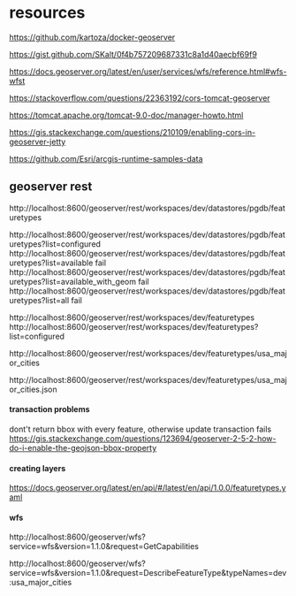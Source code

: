 # resources

https://github.com/kartoza/docker-geoserver

https://gist.github.com/SKalt/0f4b757209687331c8a1d40aecbf69f9

https://docs.geoserver.org/latest/en/user/services/wfs/reference.html#wfs-wfst

https://stackoverflow.com/questions/22363192/cors-tomcat-geoserver

https://tomcat.apache.org/tomcat-9.0-doc/manager-howto.html

https://gis.stackexchange.com/questions/210109/enabling-cors-in-geoserver-jetty

https://github.com/Esri/arcgis-runtime-samples-data


## geoserver rest

http://localhost:8600/geoserver/rest/workspaces/dev/datastores/pgdb/featuretypes

http://localhost:8600/geoserver/rest/workspaces/dev/datastores/pgdb/featuretypes?list=configured 
http://localhost:8600/geoserver/rest/workspaces/dev/datastores/pgdb/featuretypes?list=available   fail
http://localhost:8600/geoserver/rest/workspaces/dev/datastores/pgdb/featuretypes?list=available_with_geom fail
http://localhost:8600/geoserver/rest/workspaces/dev/datastores/pgdb/featuretypes?list=all  fail


http://localhost:8600/geoserver/rest/workspaces/dev/featuretypes
http://localhost:8600/geoserver/rest/workspaces/dev/featuretypes?list=configured

http://localhost:8600/geoserver/rest/workspaces/dev/featuretypes/usa_major_cities

http://localhost:8600/geoserver/rest/workspaces/dev/featuretypes/usa_major_cities.json

#### transaction problems

dont't return bbox with every feature, otherwise update transaction fails
https://gis.stackexchange.com/questions/123694/geoserver-2-5-2-how-do-i-enable-the-geojson-bbox-property


#### creating layers

https://docs.geoserver.org/latest/en/api/#/latest/en/api/1.0.0/featuretypes.yaml


#### wfs

http://localhost:8600/geoserver/wfs?service=wfs&version=1.1.0&request=GetCapabilities

http://localhost:8600/geoserver/wfs?service=wfs&version=1.1.0&request=DescribeFeatureType&typeNames=dev:usa_major_cities

